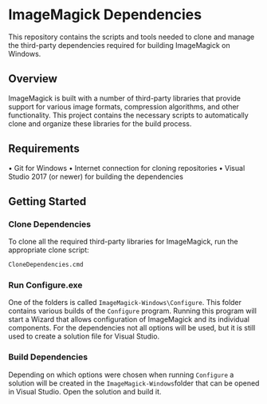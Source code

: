 # ImageMagick Dependencies

This repository contains the scripts and tools needed to clone and manage the third-party dependencies required for building ImageMagick on Windows.

## Overview

ImageMagick is built with a number of third-party libraries that provide support for various image formats, compression algorithms, and other functionality. This project contains the necessary scripts to automatically clone and organize these libraries for the build process.

## Requirements

• Git for Windows
• Internet connection for cloning repositories
• Visual Studio 2017 (or newer) for building the dependencies

## Getting Started

### Clone Dependencies

To clone all the required third-party libraries for ImageMagick, run the appropriate clone script:

```cmd
CloneDependencies.cmd
```

### Run Configure.exe

One of the folders is called `ImageMagick-Windows\Configure`. This folder contains various builds of the `Configure` program. Running this program will start a Wizard that allows configuration of ImageMagick and its individual components. For the dependencies not all options will be used, but it is still used to create a solution file for Visual Studio.

### Build Dependencies

Depending on which options were chosen when running `Configure` a solution will be created in the `ImageMagick-Windows`folder that can be opened in Visual Studio. Open the solution and build it.
